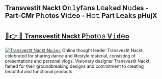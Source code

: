 ## Transvestit Nackt O𝚗𝚕yf𝚊ns L𝚎a𝚔ed N𝚞𝚍es - Part-CMr P𝚑𝚘tos Vi𝚍𝚎o - H𝚘𝚝 Part L𝚎a𝚔s pHujX

# <h2><a href="http://kf9a4x.oniu.top/?m=Transvestit+Nackt">🔗👉 🔴 Transvestit Nackt P𝚑ot𝚘𝚜 V𝚒d𝚎o</a></h2>

[![Transvestit Nackt Nu𝚍e𝚜](https://i.imgur.com/0qMVB7G.gif)](http://kf9a4x.oniu.top/?m=Transvestit+Nackt)
Online thought leader Transvestit Nackt, celebrated for sharing dance and lifestyle material, consisting of presentations and personal vlogs. Visionary designer Transvestit Nackt, famed for their groundbreaking designs and commitment to creating beautiful and functional products.  
